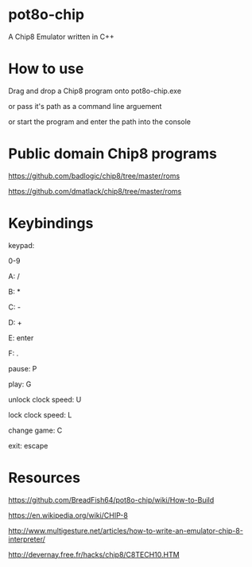 # pot8o-chip
A Chip8 Emulator written in C++

# How to use
Drag and drop a Chip8 program onto pot8o-chip.exe

or pass it's path as a command line arguement

or start the program and enter the path into the console

# Public domain Chip8 programs
https://github.com/badlogic/chip8/tree/master/roms

https://github.com/dmatlack/chip8/tree/master/roms

# Keybindings
keypad:

0-9

A: /

B: *

C: -

D: +

E: enter

F: .

pause: P

play: G

unlock clock speed: U

lock clock speed: L

change game: C

exit: escape

# Resources
https://github.com/BreadFish64/pot8o-chip/wiki/How-to-Build

https://en.wikipedia.org/wiki/CHIP-8

http://www.multigesture.net/articles/how-to-write-an-emulator-chip-8-interpreter/

http://devernay.free.fr/hacks/chip8/C8TECH10.HTM

